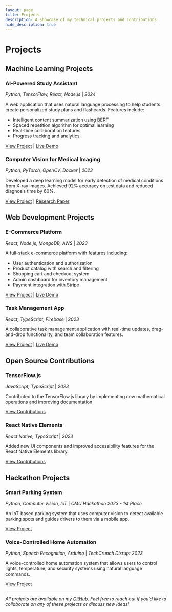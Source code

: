 ```yaml
---
layout: page
title: Projects
description: A showcase of my technical projects and contributions
hide_description: true
---
```


# Projects

## Machine Learning Projects

### AI-Powered Study Assistant
*Python, TensorFlow, React, Node.js* | *2024*

A web application that uses natural language processing to help students create personalized study plans and flashcards. Features include:
- Intelligent content summarization using BERT
- Spaced repetition algorithm for optimal learning
- Real-time collaboration features
- Progress tracking and analytics

[View Project](https://github.com/ishitagupta/study-assistant) | [Live Demo](https://study-assistant-demo.vercel.app)

### Computer Vision for Medical Imaging
*Python, PyTorch, OpenCV, Docker* | *2023*

Developed a deep learning model for early detection of medical conditions from X-ray images. Achieved 92% accuracy on test data and reduced diagnosis time by 60%.

[View Project](https://github.com/ishitagupta/medical-vision) | [Research Paper](https://arxiv.org/abs/example)

## Web Development Projects

### E-Commerce Platform
*React, Node.js, MongoDB, AWS* | *2023*

A full-stack e-commerce platform with features including:
- User authentication and authorization
- Product catalog with search and filtering
- Shopping cart and checkout system
- Admin dashboard for inventory management
- Payment integration with Stripe

[View Project](https://github.com/ishitagupta/ecommerce-platform) | [Live Demo](https://ecommerce-demo.vercel.app)

### Task Management App
*React, TypeScript, Firebase* | *2023*

A collaborative task management application with real-time updates, drag-and-drop functionality, and team collaboration features.

[View Project](https://github.com/ishitagupta/task-manager) | [Live Demo](https://task-manager-demo.vercel.app)

## Open Source Contributions

### TensorFlow.js
*JavaScript, TypeScript* | *2023*

Contributed to the TensorFlow.js library by implementing new mathematical operations and improving documentation.

[View Contributions](https://github.com/tensorflow/tfjs/pulls?q=author%3Aishitagupta)

### React Native Elements
*React Native, TypeScript* | *2023*

Added new UI components and improved accessibility features for the React Native Elements library.

[View Contributions](https://github.com/react-native-elements/react-native-elements/pulls?q=author%3Aishitagupta)

## Hackathon Projects

### Smart Parking System
*Python, Computer Vision, IoT* | *CMU Hackathon 2023 - 1st Place*

An IoT-based parking system that uses computer vision to detect available parking spots and guides drivers to them via a mobile app.

[View Project](https://github.com/ishitagupta/smart-parking)

### Voice-Controlled Home Automation
*Python, Speech Recognition, Arduino* | *TechCrunch Disrupt 2023*

A voice-controlled home automation system that allows users to control lights, temperature, and security systems using natural language commands.

[View Project](https://github.com/ishitagupta/voice-automation)

---

*All projects are available on my [GitHub](https://github.com/ishitagupta). Feel free to reach out if you'd like to collaborate on any of these projects or discuss new ideas!* 
